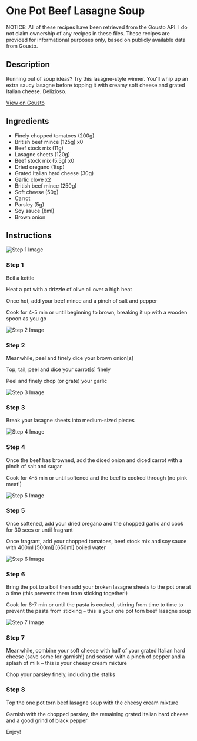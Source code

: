 # One Pot Beef Lasagne Soup

NOTICE: All of these recipes have been retrieved from the Gousto API. I do not claim ownership of any recipes in these files. These recipes are provided for informational purposes only, based on publicly available data from Gousto.

## Description

Running out of soup ideas? Try this lasagne-style winner. You’ll whip up an extra saucy lasagne before topping it with creamy soft cheese and grated Italian cheese. Delizioso. 

[View on Gousto](https://www.gousto.co.uk/recipes/cookbook/one-pot-beef-lasagne-soup)

## Ingredients

- Finely chopped tomatoes (200g)
- British beef mince (125g) x0
- Beef stock mix (11g)
- Lasagne sheets (120g)
- Beef stock mix (5.5g) x0
- Dried oregano (1tsp)
- Grated Italian hard cheese (30g)
- Garlic clove x2
- British beef mince (250g)
- Soft cheese (50g)
- Carrot
- Parsley (5g)
- Soy sauce (8ml)
- Brown onion

## Instructions

![Step 1 Image](https://production-media.gousto.co.uk/cms/recipe-step-image/Step-1-1725447851919-x200.jpg)

### Step 1

Boil a kettle

Heat a pot with a drizzle of olive oil over a high heat

Once hot, add your beef mince and a pinch of salt and pepper

Cook for 4-5 min or until beginning to brown, breaking it up with a wooden spoon as you go

![Step 2 Image](https://production-media.gousto.co.uk/cms/recipe-step-image/Step-2-1725447855474-x200.jpg)

### Step 2

Meanwhile, peel and finely dice your brown onion[s]

Top, tail, peel and dice your carrot[s] finely

Peel and finely chop (or grate) your garlic

![Step 3 Image](https://production-media.gousto.co.uk/cms/recipe-step-image/Step-3-1725447860563-x200.jpg)

### Step 3

Break your lasagne sheets into medium-sized pieces

![Step 4 Image](https://production-media.gousto.co.uk/cms/recipe-step-image/Step-4-1725447865988-x200.jpg)

### Step 4

Once the beef has browned, add the diced onion and diced carrot with a pinch of salt and sugar

Cook for 4-5 min or until softened and the beef is cooked through (no pink meat!)

![Step 5 Image](https://production-media.gousto.co.uk/cms/recipe-step-image/Step-5-1725447870572-x200.jpg)

### Step 5

Once softened, add your dried oregano and the chopped garlic and cook for 30 secs or until fragrant

Once fragrant, add your chopped tomatoes, beef stock mix and soy sauce with 400ml <span class="text-purple">[500ml] </span><span class="text-danger">[650ml]</span> boiled water

![Step 6 Image](https://production-media.gousto.co.uk/cms/recipe-step-image/Step-6-1725447873685-x200.jpg)

### Step 6

Bring the pot to a boil then add your broken lasagne sheets to the pot one at a time (this prevents them from sticking together!)

Cook for 6-7 min or until the pasta is cooked, stirring from time to time to prevent the pasta from sticking – this is your one pot torn beef lasagne soup

![Step 7 Image](https://production-media.gousto.co.uk/cms/recipe-step-image/Step-7-1725447877628-x200.jpg)

### Step 7

Meanwhile, combine your soft cheese with half of your grated Italian hard cheese (save some for garnish!) and season with a pinch of pepper and a splash of milk – this is your cheesy cream mixture

Chop your parsley finely, including the stalks

### Step 8

Top the one pot torn beef lasagne soup with the cheesy cream mixture

Garnish with the chopped parsley, the remaining grated Italian hard cheese and a good grind of black pepper

Enjoy!

